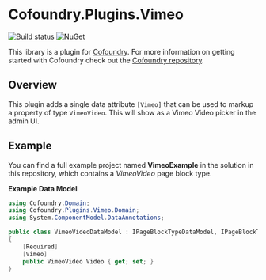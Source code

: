 # Cofoundry.Plugins.Vimeo

[![Build status](https://ci.appveyor.com/api/projects/status/e6m2qhk4rth6t1o4?svg=true)](https://ci.appveyor.com/project/Cofoundry/cofoundry-plugins-vimeo)
[![NuGet](https://img.shields.io/nuget/v/Cofoundry.Plugins.Vimeo.svg)](https://www.nuget.org/packages/Cofoundry.Plugins.Vimeo/)


This library is a plugin for [Cofoundry](https://www.cofoundry.org/). For more information on getting started with Cofoundry check out the [Cofoundry repository](https://github.com/cofoundry-cms/cofoundry).

## Overview

This plugin adds a single data attribute `[Vimeo]` that can be used to markup a property of type `VimeoVideo`. This will show as a Vimeo Video picker in the admin UI.

## Example

You can find a full example project named **VimeoExample** in the solution in this repository, which contains a *VimeoVideo* page block type. 

**Example Data Model**

```csharp
using Cofoundry.Domain;
using Cofoundry.Plugins.Vimeo.Domain;
using System.ComponentModel.DataAnnotations;

public class VimeoVideoDataModel : IPageBlockTypeDataModel, IPageBlockTypeDisplayModel
{
    [Required]
    [Vimeo]
    public VimeoVideo Video { get; set; }
}

```




